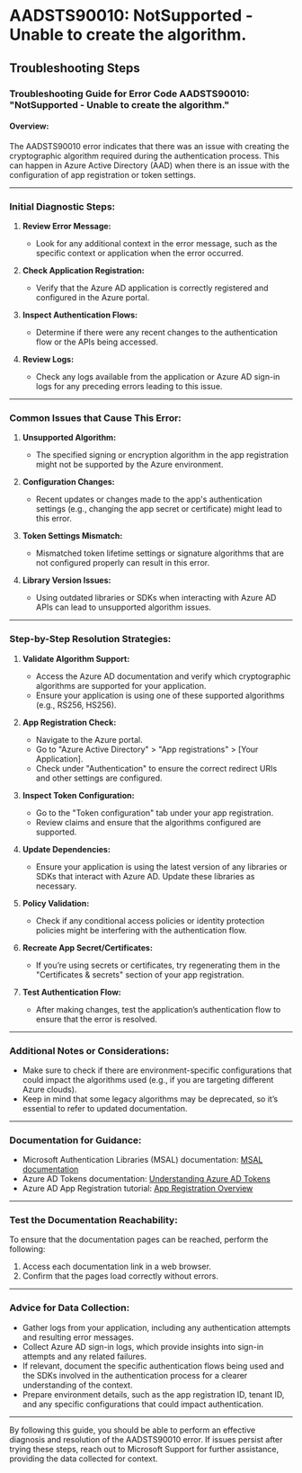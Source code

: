 # AADSTS90010: NotSupported - Unable to create the algorithm.


## Troubleshooting Steps
### Troubleshooting Guide for Error Code AADSTS90010: "NotSupported - Unable to create the algorithm."

#### Overview:
The AADSTS90010 error indicates that there was an issue with creating the cryptographic algorithm required during the authentication process. This can happen in Azure Active Directory (AAD) when there is an issue with the configuration of app registration or token settings.

---

### Initial Diagnostic Steps:

1. **Review Error Message:**
   - Look for any additional context in the error message, such as the specific context or application when the error occurred.

2. **Check Application Registration:**
   - Verify that the Azure AD application is correctly registered and configured in the Azure portal.

3. **Inspect Authentication Flows:**
   - Determine if there were any recent changes to the authentication flow or the APIs being accessed.

4. **Review Logs:**
   - Check any logs available from the application or Azure AD sign-in logs for any preceding errors leading to this issue.

---

### Common Issues that Cause This Error:

1. **Unsupported Algorithm:**
   - The specified signing or encryption algorithm in the app registration might not be supported by the Azure environment.

2. **Configuration Changes:**
   - Recent updates or changes made to the app's authentication settings (e.g., changing the app secret or certificate) might lead to this error.

3. **Token Settings Mismatch:**
   - Mismatched token lifetime settings or signature algorithms that are not configured properly can result in this error.

4. **Library Version Issues:**
   - Using outdated libraries or SDKs when interacting with Azure AD APIs can lead to unsupported algorithm issues.

---

### Step-by-Step Resolution Strategies:

1. **Validate Algorithm Support:**
   - Access the Azure AD documentation and verify which cryptographic algorithms are supported for your application.
   - Ensure your application is using one of these supported algorithms (e.g., RS256, HS256).

2. **App Registration Check:**
   - Navigate to the Azure portal.
   - Go to "Azure Active Directory" > "App registrations" > [Your Application].
   - Check under "Authentication" to ensure the correct redirect URIs and other settings are configured.
  
3. **Inspect Token Configuration:**
   - Go to the "Token configuration" tab under your app registration.
   - Review claims and ensure that the algorithms configured are supported.

4. **Update Dependencies:**
   - Ensure your application is using the latest version of any libraries or SDKs that interact with Azure AD. Update these libraries as necessary.

5. **Policy Validation:**
   - Check if any conditional access policies or identity protection policies might be interfering with the authentication flow.

6. **Recreate App Secret/Certificates:**
   - If you’re using secrets or certificates, try regenerating them in the "Certificates & secrets" section of your app registration.

7. **Test Authentication Flow:**
   - After making changes, test the application’s authentication flow to ensure that the error is resolved.

---

### Additional Notes or Considerations:

- Make sure to check if there are environment-specific configurations that could impact the algorithms used (e.g., if you are targeting different Azure clouds).
- Keep in mind that some legacy algorithms may be deprecated, so it’s essential to refer to updated documentation.

---

### Documentation for Guidance:

- Microsoft Authentication Libraries (MSAL) documentation: [MSAL documentation](https://docs.microsoft.com/en-us/azure/active-directory/develop/msal-overview)
- Azure AD Tokens documentation: [Understanding Azure AD Tokens](https://docs.microsoft.com/en-us/azure/active-directory/develop/access-tokens)
- Azure AD App Registration tutorial: [App Registration Overview](https://docs.microsoft.com/en-us/azure/active-directory/develop/quickstart-register-app)

---

### Test the Documentation Reachability:

To ensure that the documentation pages can be reached, perform the following:
1. Access each documentation link in a web browser.
2. Confirm that the pages load correctly without errors.

---

### Advice for Data Collection:

- Gather logs from your application, including any authentication attempts and resulting error messages.
- Collect Azure AD sign-in logs, which provide insights into sign-in attempts and any related failures.
- If relevant, document the specific authentication flows being used and the SDKs involved in the authentication process for a clearer understanding of the context.
- Prepare environment details, such as the app registration ID, tenant ID, and any specific configurations that could impact authentication.

---

By following this guide, you should be able to perform an effective diagnosis and resolution of the AADSTS90010 error. If issues persist after trying these steps, reach out to Microsoft Support for further assistance, providing the data collected for context.